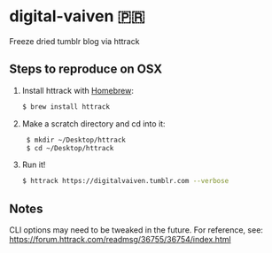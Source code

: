 # digital-vaiven 🇵🇷
Freeze dried tumblr blog via httrack

## Steps to reproduce on OSX

1. Install httrack with [Homebrew](https://brew.sh/):
  
    ```sh
    $ brew install httrack
    ```
2. Make a scratch directory and cd into it:
   
   ```sh
    $ mkdir ~/Desktop/httrack
    $ cd ~/Desktop/httrack
    ```
3. Run it!
    ```sh
    $ httrack https://digitalvaiven.tumblr.com --verbose
    ```
## Notes
CLI options may need to be tweaked in the future. For reference, see: https://forum.httrack.com/readmsg/36755/36754/index.html
